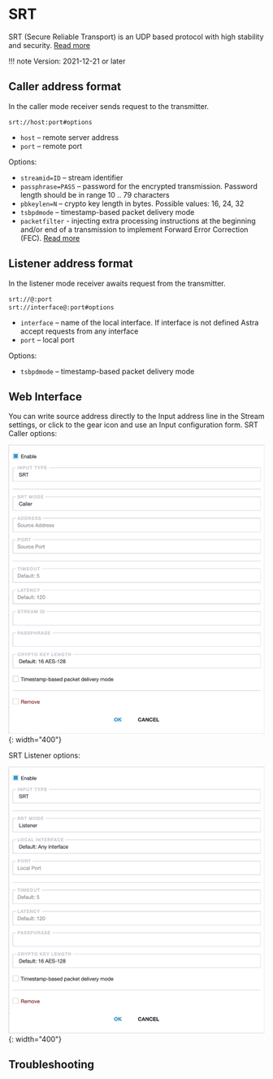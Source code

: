 # SRT

SRT (Secure Reliable Transport) is an UDP based protocol with high stability and security.
[Read more](/en/book/protocols/srt/)

!!! note
    Version: 2021-12-21 or later

## Caller address format

In the caller mode receiver sends request to the transmitter.

```
srt://host:port#options
```

- `host` – remote server address
- `port` – remote port

Options:

- `streamid=ID` – stream identifier
- `passphrase=PASS` – password for the encrypted transmission. Password length should be in range 10 .. 79 characters
- `pbkeylen=N` – crypto key length in bytes. Possible values: 16, 24, 32
- `tsbpdmode` – timestamp-based packet delivery mode
- `packetfilter` - injecting extra processing instructions at the beginning and/or end of a transmission to implement Forward Error Correction (FEC). [Read more](https://github.com/Haivision/srt/blob/master/docs/features/packet-filtering-and-fec.md)

## Listener address format

In the listener mode receiver awaits request from the transmitter.

```
srt://@:port
srt://interface@:port#options
```

- `interface` – name of the local interface. If interface is not defined Astra accept requests from any interface
- `port` – local port

Options:

- `tsbpdmode` – timestamp-based packet delivery mode

## Web Interface

You can write source address directly to the Input address line in the Stream settings, or click to the gear icon and use an Input configuration form. SRT Caller options:

![SRT Caller Input options](srt-caller.png){: width="400"}

SRT Listener options:

![SRT Listener Input options](srt-listener.png){: width="400"}

## Troubleshooting
